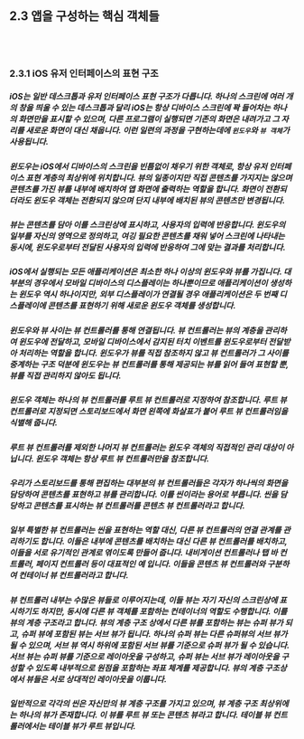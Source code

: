 ## 2.3 앱을 구성하는 핵심 객체들

<br>
<br>

### 2.3.1 iOS 유저 인터페이스의 표현 구조
##### iOS는 일반 데스크톱과 유저 인터페이스 표현 구조가 다릅니다. 하나의 스크린에 여러 개의 창을 띄울 수 있는 데스크톱과 달리 iOS는 항상 디바이스 스크린에 꽉 들어차는 하나의 화면만을 표시할 수 있으며, 다른 프로그램이 실행되면 기존의 화면은 내려가고 그 자리를 새로운 화면이 대신 채웁니다. 이런 일련의 과정을 구현하는데에 `윈도우`와 `뷰 객체`가 사용됩니다.

##### 윈도우는 iOS에서 디바이스의 스크린을 빈틈없이 채우기 위한 객체로, 항상 유저 인터페이스 표현 계층의 최상위에 위치합니다. 뷰의 일종이지만 직접 콘텐츠를 가지지는 않으며 콘텐츠를 가진 뷰를 내부에 배치하여 앱 화면에 출력하는 역할을 합니다. 화면이 전환되더라도 윈도우 객체는 전환되지 않으며 단지 내부에 배치된 뷰의 콘텐츠만 변경됩니다.

##### 뷰는 콘텐츠를 담아 이를 스크린상에 표시하고, 사용자의 입력에 반응합니다. 윈도우의 일부를 자신의 영역으로 정의하고, 여깅 필요한 콘텐츠를 채워 넣어 스크린에 나타내는 동시에, 윈도우로부터 전달된 사용자의 입력에 반응하여 그에 맞는 결과를 처리합니다.

##### iOS에서 실행되는 모든 애플리케이션은 최소한 하나 이상의 윈도우와 뷰를 가집니다. 대부분의 경우에서 모바일 디바이스의 디스플레이는 하나뿐이므로 애플리케이션이 생성하는 윈도우 역시 하나이지만, 외부 디스플레이가 연결될 경우 애플리케이션은 두 번째 디스플레이에 콘텐츠를 표현하기 위해 새로운 윈도우 객체를 생성합니다.

##### 윈도우와 뷰 사이는 뷰 컨트롤러를 통해 연결됩니다. 뷰 컨트롤러는 뷰의 계층을 관리하여 윈도우에 전달하고, 모바일 디바이스에서 감지된 터치 이벤트를 윈도우로부터 전달받아 처리하는 역할을 합니다. 윈도우가 뷰를 직접 참조하지 않고 뷰 컨트롤러가 그 사이를 중계하는 구조 덕분에 윈도우는 뷰 컨트롤러를 통해 제공되는 뷰를 읽어 들여 표현할 뿐, 뷰를 직접 관리하지 않아도 됩니다.

##### 윈도우 객체는 하나의 뷰 컨트롤러를 루트 뷰 컨트롤러로 지정하여 참조합니다. 루트 뷰 컨트롤러로 지정되면 스토리보드에서 화면 왼쪽에 화살표가 붙어 루트 뷰 컨트롤러임을 식별해 줍니다.

##### 루트 뷰 컨트롤러를 제외한 나머지 뷰 컨트롤러는 윈도우 객체의 직접적인 관리 대상이 아닙니다. 윈도우 객체는 항상 루트 뷰 컨트롤러만을 참조합니다.

##### 우리가 스토리보드를 통해 편집하는 대부분의 뷰 컨트롤러들은 각자가 하나씩의 화면을 담당하여 콘텐츠를 표현하고 뷰를 관리합니다. 이를 씬이라는 용어로 부릅니다. 씬을 담당하고 콘텐츠를 표시하는 뷰 컨트롤러를 콘텐츠 뷰 컨트롤러라고 합니다.

##### 일부 특별한 뷰 컨트롤러는 씬을 표현하는 역할 대신, 다른 뷰 컨트롤러의 연결 관계를 관리하기도 합니다. 이들은 내부에 콘텐츠를 배치하는 대신 다른 뷰 컨트롤러를 배치하고, 이들을 서로 유기적인 관계로 엮이도록 만들어 줍니다. 내비게이션 컨트롤러나 탭 바 컨트롤러, 페이지 컨트롤러 등이 대표적인 예 입니다. 이들을 콘텐츠 뷰 컨트롤러와 구분하여 컨테이너 뷰 컨트롤러라고 합니다. 

##### 뷰 컨트롤러 내부는 수많은 뷰들로 이루어지는데, 이들 뷰는 자기 자신의 스크린상에 표시하기도 하지만, 동시에 다른 뷰 객체를 포함하는 컨테이너의 역할도 수행합니다. 이를 뷰의 계층 구조라고 합니다. 뷰의 계층 구조 상에서 다른 뷰를 포함하는 뷰는 슈퍼 뷰가 되고, 슈퍼 뷰에 포함된 뷰는 서브 뷰가 됩니다. 하나의 슈퍼 뷰는 다른 슈퍼뷰의 서브 뷰가 될 수 있으며, 서브 뷰 역시 하위에 포함된 서브 뷰를 기준으로 슈퍼 뷰가 될 수 있습니다. 서브 뷰는 슈퍼 뷰를 기준으로 레이아웃을 구성하고, 슈퍼 뷰는 서브 뷰가 레이아웃을 구성할 수 있도록 내부적으로 원점을 포함하는 좌표 체계를 제공합니다. 뷰의 계층 구조상에서 뷰들은 서로 상대적인 레이아웃을 이룹니다.

##### 일반적으로 각각의 씬은 자신만의 뷰 계층 구조를 가지고 있으며, 뷰 계층 구조 최상위에는 하나의 뷰가 존재합니다. 이 뷰를 루트 뷰 또는 콘텐츠 뷰라고 합니다. 테이블 뷰 컨트롤러에서는 테이블 뷰가 루트 뷰입니다.

#####